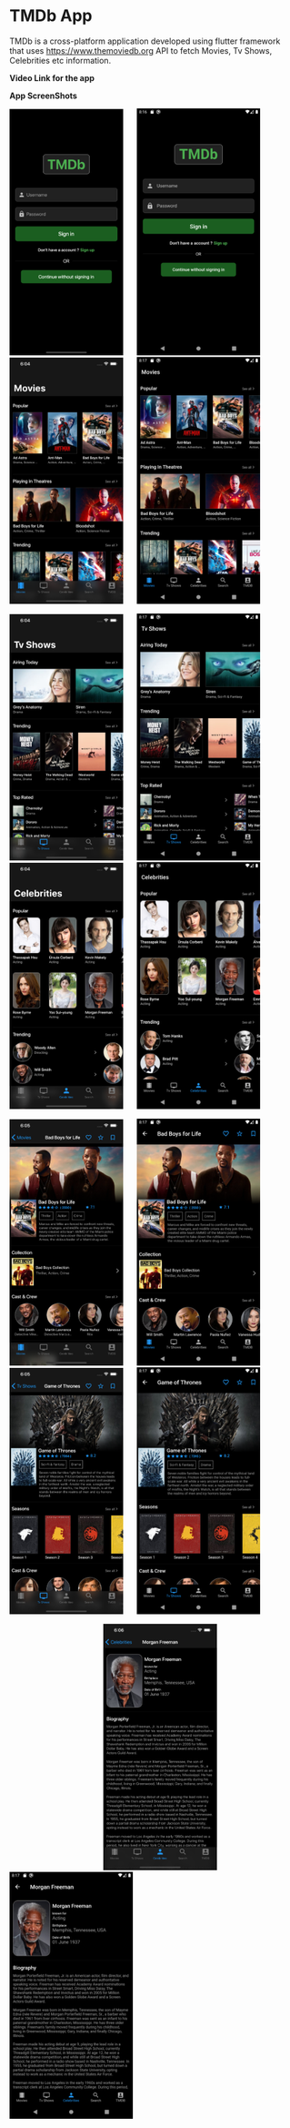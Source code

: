 # TMDb App

TMDb is a cross-platform application developed using flutter framework that uses https://www.themoviedb.org API 
to fetch Movies, Tv Shows, Celebrities etc information.

**Video Link for the app**

**App ScreenShots**
                                  
<img src="Images/iOS/1.png" width="200">&nbsp;&nbsp;&nbsp;&nbsp;&nbsp;&nbsp;<img src="Images/android/1.png" width="217">&nbsp;&nbsp;&nbsp;&nbsp;&nbsp;&nbsp;<img src="Images/iOS/2.png" width="200">&nbsp;&nbsp;&nbsp;&nbsp;&nbsp;&nbsp;<img src="Images/android/2.png" width="217">

<img src="Images/iOS/3.png" width="200">&nbsp;&nbsp;&nbsp;&nbsp;&nbsp;&nbsp;<img src="Images/android/3.png" width="217">&nbsp;&nbsp;&nbsp;&nbsp;&nbsp;&nbsp;<img src="Images/iOS/4.png" width="200">&nbsp;&nbsp;&nbsp;&nbsp;&nbsp;&nbsp;<img src="Images/android/4.png" width="217">

<img src="Images/iOS/5.png" width="200">&nbsp;&nbsp;&nbsp;&nbsp;&nbsp;&nbsp;<img src="Images/android/5.png" width="217">&nbsp;&nbsp;&nbsp;&nbsp;&nbsp;&nbsp;<img src="Images/iOS/6.png" width="200">&nbsp;&nbsp;&nbsp;&nbsp;&nbsp;&nbsp;<img src="Images/android/6.png" width="217">

&nbsp;&nbsp;&nbsp;&nbsp;&nbsp;&nbsp;&nbsp;&nbsp;&nbsp;&nbsp;&nbsp;&nbsp;&nbsp;&nbsp;&nbsp;&nbsp;&nbsp;&nbsp;&nbsp;&nbsp;&nbsp;&nbsp;&nbsp;&nbsp;&nbsp;&nbsp;&nbsp;&nbsp;&nbsp;&nbsp;&nbsp;&nbsp;&nbsp;&nbsp;&nbsp;&nbsp;&nbsp;&nbsp;&nbsp;&nbsp;&nbsp;&nbsp;<img src="Images/iOS/7.png" width="200">&nbsp;&nbsp;&nbsp;&nbsp;&nbsp;&nbsp;<img src="Images/android/7.png" width="217">
